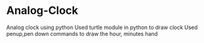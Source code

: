 # Analog-Clock
Analog clock using python
Used turtle module in python to draw clock
Used penup,pen down commands to draw the hour, minutes hand
